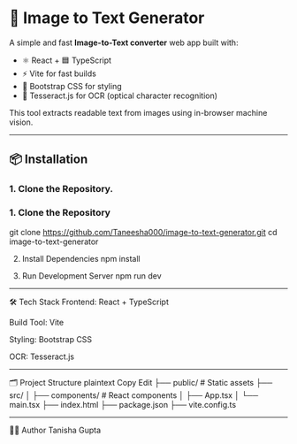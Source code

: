 # 📸 Image to Text Generator

A simple and fast **Image-to-Text converter** web app built with:

- ⚛️ React + 🟦 TypeScript
- ⚡ Vite for fast builds
- 🎨 Bootstrap CSS for styling
- 🧠 Tesseract.js for OCR (optical character recognition)

This tool extracts readable text from images using in-browser machine vision.

---

## 📦 Installation

### 1. Clone the Repository.
### 1. Clone the Repository


git clone https://github.com/Taneesha000/image-to-text-generator.git
cd image-to-text-generator


2. Install Dependencies
npm install


4. Run Development Server
npm run dev

---

🛠️ Tech Stack
Frontend: React + TypeScript

Build Tool: Vite

Styling: Bootstrap CSS

OCR: Tesseract.js

---

🗂️ Project Structure
plaintext
Copy
Edit
├── public/               # Static assets
├── src/
│   ├── components/       # React components
│   ├── App.tsx
│   └── main.tsx
├── index.html
├── package.json
├── vite.config.ts

---

👩‍💻 Author
Tanisha Gupta


